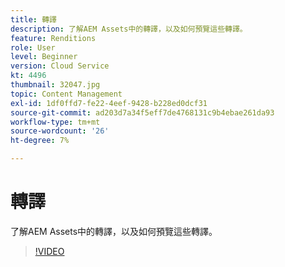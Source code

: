 ```yaml
---
title: 轉譯
description: 了解AEM Assets中的轉譯，以及如何預覽這些轉譯。
feature: Renditions
role: User
level: Beginner
version: Cloud Service
kt: 4496
thumbnail: 32047.jpg
topic: Content Management
exl-id: 1df0ffd7-fe22-4eef-9428-b228ed0dcf31
source-git-commit: ad203d7a34f5eff7de4768131c9b4ebae261da93
workflow-type: tm+mt
source-wordcount: '26'
ht-degree: 7%

---
```


# 轉譯

了解AEM Assets中的轉譯，以及如何預覽這些轉譯。

>[!VIDEO](https://video.tv.adobe.com/v/32047/?quality=12&learn=on&hidetitle=true)
